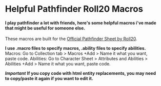 # Helpful Pathfinder Roll20 Macros
#### I play pathfinder a lot with friends, here's some helpful macros i've made that might be useful for someone else.

These macros are built for the [Official Pathfinder Sheet by Roll20](https://wiki.roll20.net/Pathfinder_Official).

**I use .macro files to specify macros, .ability files to specify abilities.**
Macros:
Go to Collection tab > Macros +Add > Name it what you want, paste code. 
Abilities:
Go to Character Sheet > Attributes and Abilities > Abilities +Add > Name it what you want, paste code.

***Important***
**If you copy code with html entity replacements, you may need to copy/paste it again if you want to edit it.**
